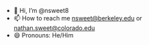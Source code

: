 - 👋 Hi, I’m @nsweet8
- 📫 How to reach me nsweet@berkeley.edu or nathan.sweet@colorado.edu
- 😄 Pronouns: He/Him

<!---
nsweet8/nsweet8 is a ✨ special ✨ repository because its `README.md` (this file) appears on your GitHub profile.
You can click the Preview link to take a look at your changes.
--->
